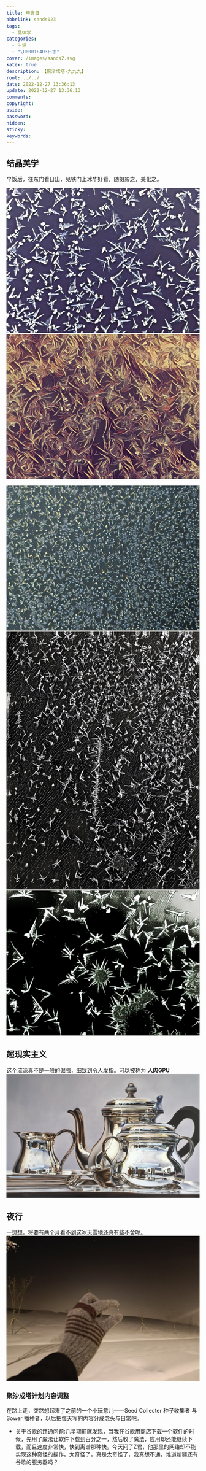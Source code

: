 ```yaml
---
title: 甲寅日
abbrlink: sands023
tags:
  - 晶体学
categories:
  - 生活
  - "\U0001F4D3日志"
cover: /images/sands2.svg
katex: true
description: 【聚沙成塔·九九九】
root: ../../
date: 2022-12-27 13:36:13
update: 2022-12-27 13:36:13
comments:
copyright:
aside:
password:
hidden:
sticky:
keywords:
---
```


## 结晶美学
早饭后，往东门看日出，见铁门上冰华好看，随摄影之，美化之。

![](../../../images/20221012/IMG_20221227_120258048_Gothic.jpg)
![](../../../images/20221012/IMG_20221227_160104032_Mononoke.jpg)

![](../../../images/20221012/IMG_20221227_160233382_Thota%20Vaikuntam.jpg)
![](../../../images/20221012/IMG_20221227_160717822_Light%20summer%20reading.jpg)
![](../../../images/20221012/IMG_20221227_160350791_Heisenberg.jpg)
## 超现实主义
这个流派真不是一般的倔强，细致到令人发指。可以被称为 **人肉GPU**
![](../../../images/20221012/La%20hora%20del%20te.jpg)
## 夜行
一想想，将要有两个月看不到这冰天雪地还真有些不舍呢。
![](../../../images/20221012/IMG_20221227_223905.jpg)
### 聚沙成塔计划内容调整
在路上走，突然想起来了之前的一个小玩意儿——Seed Collecter 种子收集者 与 Sower 播种者，以后把每天写的内容分成念头与日常吧。
- 关于谷歌的连通问题:几星期前就发现，当我在谷歌用商店下载一个软件的时候，先用了魔法让软件下载到百分之一，然后收了魔法，应用却还能继续下载，而且速度非常快，快到离谱那种快。今天问了Z君，他那里的网络却不能实现这种奇怪的操作。太奇怪了，真是太奇怪了，我真想不通，难道新疆还有谷歌的服务器吗？